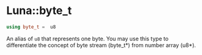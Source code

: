 # Luna::byte_t

```c++
using byte_t =  u8
```

An alias of `u8` that represents one byte. You may use this type to differentiate the concept of byte stream (byte_t*) from number array (u8*). 

